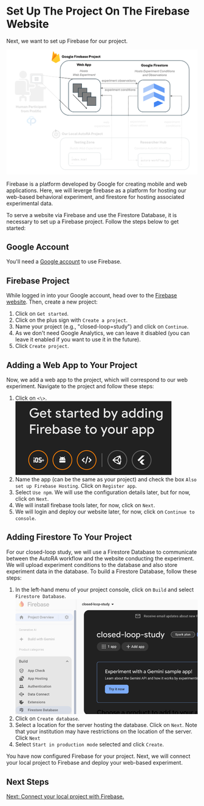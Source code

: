 # Set Up The Project On The Firebase Website

Next, we want to set up Firebase for our project. 

![Setup](img/system_firebase.png)

Firebase is a platform developed by Google for creating mobile and web applications. Here, we will leverge firebase as a platform for hosting our web-based behavioral experiment, and firestore for hosting associated experimental data.

To serve a website via Firebase and use the Firestore Database, it is necessary to set up a Firebase project. Follow the steps below to get started:

## Google Account
You'll need a [Google account](https://www.google.com/account/about/) to use Firebase.

## Firebase Project
While logged in into your Google account, head over to the [Firebase website](https://firebase.google.com/). Then, create a new project:

1. Click on `Get started`.
2. Click on the plus sign with `Create a project`.
3. Name your project (e.g., "closed-loop=study") and click on `Continue`.
4. As we don't need Google Analytics, we can leave it disabled (you can leave it enabled if you want to use it in the future).
5. Click `Create project`.

## Adding a Web App to Your Project
Now, we add a web app to the project, which will correspond to our web experiment. Navigate to the project and follow these steps:

1. Click on ```<\>```.
![webapp.png](img/webapp.png)
2. Name the app (can be the same as your project) and check the box `Also set up Firebase Hosting`. Click on `Register app`.
3. Select `Use npm`. We will use the configuration details later, but for now, click on `Next`.
3. We will install firebase tools later, for now, click on `Next`.
4. We will login and deploy our website later, for now, click on `Continue to console`.

## Adding Firestore To Your Project
For our closed-loop study, we will use a Firestore Database to communicate between the AutoRA workflow and the website conducting the experiment. We will upload experiment conditions to the database and also store experiment data in the database. To build a Firestore Database, follow these steps:

1. In the left-hand menu of your project console, click on `Build` and select `Firestore Database`.
![build_database.png](img/build_database.png)
2. Click on `Create database`.
3. Select a location for the server hosting the database. Click on `Next`. Note that your institution may have restrictions on the location of the server. Click `Next`
4. Select `Start in production mode` selected and click `Create`.

You have now configured Firebase for your project. Next, we will connect your local project to Firebase and deploy your web-based experiment.

## Next Steps

[Next: Connect your local project with Firebase.](testingzone.md)
